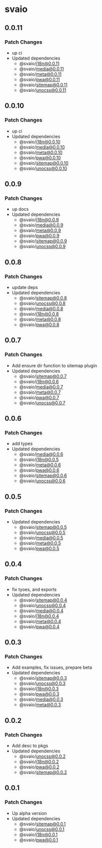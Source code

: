 # svaio

## 0.0.11

### Patch Changes

- up ci
- Updated dependencies
  - @svaio/i18n@0.0.11
  - @svaio/media@0.0.11
  - @svaio/meta@0.0.11
  - @svaio/pwa@0.0.11
  - @svaio/sitemap@0.0.11
  - @svaio/unocss@0.0.11

## 0.0.10

### Patch Changes

- up ci
- Updated dependencies
  - @svaio/i18n@0.0.10
  - @svaio/media@0.0.10
  - @svaio/meta@0.0.10
  - @svaio/pwa@0.0.10
  - @svaio/sitemap@0.0.10
  - @svaio/unocss@0.0.10

## 0.0.9

### Patch Changes

- up docs
- Updated dependencies
  - @svaio/i18n@0.0.9
  - @svaio/media@0.0.9
  - @svaio/meta@0.0.9
  - @svaio/pwa@0.0.9
  - @svaio/sitemap@0.0.9
  - @svaio/unocss@0.0.9

## 0.0.8

### Patch Changes

- update deps
- Updated dependencies
  - @svaio/sitemap@0.0.8
  - @svaio/unocss@0.0.8
  - @svaio/media@0.0.8
  - @svaio/i18n@0.0.8
  - @svaio/meta@0.0.8
  - @svaio/pwa@0.0.8

## 0.0.7

### Patch Changes

- Add ensure dir function to sitemap plugin
- Updated dependencies
  - @svaio/sitemap@0.0.7
  - @svaio/i18n@0.0.6
  - @svaio/media@0.0.7
  - @svaio/meta@0.0.7
  - @svaio/pwa@0.0.7
  - @svaio/unocss@0.0.7

## 0.0.6

### Patch Changes

- add types
- Updated dependencies
  - @svaio/media@0.0.6
  - @svaio/i18n@0.0.5
  - @svaio/meta@0.0.6
  - @svaio/pwa@0.0.6
  - @svaio/sitemap@0.0.6
  - @svaio/unocss@0.0.6

## 0.0.5

### Patch Changes

- Updated dependencies
  - @svaio/sitemap@0.0.5
  - @svaio/unocss@0.0.5
  - @svaio/media@0.0.5
  - @svaio/meta@0.0.5
  - @svaio/pwa@0.0.5

## 0.0.4

### Patch Changes

- fix tyoes, and exports
- Updated dependencies
  - @svaio/sitemap@0.0.4
  - @svaio/unocss@0.0.4
  - @svaio/media@0.0.4
  - @svaio/i18n@0.0.4
  - @svaio/meta@0.0.4
  - @svaio/pwa@0.0.4

## 0.0.3

### Patch Changes

- Add examples, fix issues, prepare beta
- Updated dependencies
  - @svaio/sitemap@0.0.3
  - @svaio/unocss@0.0.3
  - @svaio/i18n@0.0.3
  - @svaio/pwa@0.0.3
  - @svaio/media@0.0.3
  - @svaio/meta@0.0.3

## 0.0.2

### Patch Changes

- Add desc to pkgs
- Updated dependencies
  - @svaio/unocss@0.0.2
  - @svaio/i18n@0.0.2
  - @svaio/pwa@0.0.2
  - @svaio/sitemap@0.0.2

## 0.0.1

### Patch Changes

- Up alpha version
- Updated dependencies
  - @svaio/sitemap@0.0.1
  - @svaio/unocss@0.0.1
  - @svaio/i18n@0.0.1
  - @svaio/pwa@0.0.1
